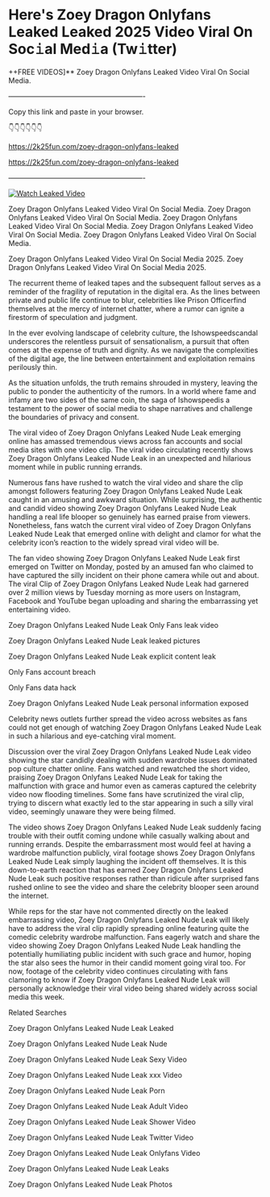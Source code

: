 # Here's Zoey Dragon Onlyfans Leaked Leaked 2025 Video Viral On Soc𝚒al Med𝚒a (Tw𝚒tter)

++FREE VIDEOS]** Zoey Dragon Onlyfans Leaked Video Viral On Social Media.

———————————————————-

Copy this link and paste in your browser.

👇👇👇👇👇👇

https://2k25fun.com/zoey-dragon-onlyfans-leaked

https://2k25fun.com/zoey-dragon-onlyfans-leaked

———————————————————-

[![Watch Leaked Video](https://miro.medium.com/v2/resize:fit:828/format:webp/1*cilzJN44JGOrTw9NJCrNHA.gif "Watch Leaked Video")](https://2k25fun.com/zoey-dragon-onlyfans-leaked)

Zoey Dragon Onlyfans Leaked Video Viral On Social Media. Zoey Dragon Onlyfans Leaked Video Viral On Social Media. Zoey Dragon Onlyfans Leaked Video Viral On Social Media. Zoey Dragon Onlyfans Leaked Video Viral On Social Media. Zoey Dragon Onlyfans Leaked Video Viral On Social Media.

Zoey Dragon Onlyfans Leaked Video Viral On Social Media 2025. Zoey Dragon Onlyfans Leaked Video Viral On Social Media 2025.

The recurrent theme of leaked tapes and the subsequent fallout serves as a reminder of the fragility of reputation in the digital era. As the lines between private and public life continue to blur, celebrities like Prison Officerfind themselves at the mercy of internet chatter, where a rumor can ignite a firestorm of speculation and judgment.

In the ever evolving landscape of celebrity culture, the Ishowspeedscandal underscores the relentless pursuit of sensationalism, a pursuit that often comes at the expense of truth and dignity. As we navigate the complexities of the digital age, the line between entertainment and exploitation remains perilously thin.

As the situation unfolds, the truth remains shrouded in mystery, leaving the public to ponder the authenticity of the rumors. In a world where fame and infamy are two sides of the same coin, the saga of Ishowspeedis a testament to the power of social media to shape narratives and challenge the boundaries of privacy and consent.

The viral video of Zoey Dragon Onlyfans Leaked Nude Leak emerging online has amassed tremendous views across fan accounts and social media sites with one video clip. The viral video circulating recently shows Zoey Dragon Onlyfans Leaked Nude Leak in an unexpected and hilarious moment while in public running errands.

Numerous fans have rushed to watch the viral video and share the clip amongst followers featuring Zoey Dragon Onlyfans Leaked Nude Leak caught in an amusing and awkward situation. While surprising, the authentic and candid video showing Zoey Dragon Onlyfans Leaked Nude Leak handling a real life blooper so genuinely has earned praise from viewers. Nonetheless, fans watch the current viral video of Zoey Dragon Onlyfans Leaked Nude Leak that emerged online with delight and clamor for what the celebrity icon’s reaction to the widely spread viral video will be.

The fan video showing Zoey Dragon Onlyfans Leaked Nude Leak first emerged on Twitter on Monday, posted by an amused fan who claimed to have captured the silly incident on their phone camera while out and about. The viral Clip of Zoey Dragon Onlyfans Leaked Nude Leak had garnered over 2 million views by Tuesday morning as more users on Instagram, Facebook and YouTube began uploading and sharing the embarrassing yet entertaining video.

Zoey Dragon Onlyfans Leaked Nude Leak Only Fans leak video

Zoey Dragon Onlyfans Leaked Nude Leak leaked pictures

Zoey Dragon Onlyfans Leaked Nude Leak explicit content leak

Only Fans account breach

Only Fans data hack

Zoey Dragon Onlyfans Leaked Nude Leak personal information exposed

Celebrity news outlets further spread the video across websites as fans could not get enough of watching Zoey Dragon Onlyfans Leaked Nude Leak in such a hilarious and eye-catching viral moment.

Discussion over the viral Zoey Dragon Onlyfans Leaked Nude Leak video showing the star candidly dealing with sudden wardrobe issues dominated pop culture chatter online. Fans watched and rewatched the short video, praising Zoey Dragon Onlyfans Leaked Nude Leak for taking the malfunction with grace and humor even as cameras captured the celebrity video now flooding timelines. Some fans have scrutinized the viral clip, trying to discern what exactly led to the star appearing in such a silly viral video, seemingly unaware they were being filmed.

The video shows Zoey Dragon Onlyfans Leaked Nude Leak suddenly facing trouble with their outfit coming undone while casually walking about and running errands. Despite the embarrassment most would feel at having a wardrobe malfunction publicly, viral footage shows Zoey Dragon Onlyfans Leaked Nude Leak simply laughing the incident off themselves. It is this down-to-earth reaction that has earned Zoey Dragon Onlyfans Leaked Nude Leak such positive responses rather than ridicule after surprised fans rushed online to see the video and share the celebrity blooper seen around the internet.

While reps for the star have not commented directly on the leaked embarrassing video, Zoey Dragon Onlyfans Leaked Nude Leak will likely have to address the viral clip rapidly spreading online featuring quite the comedic celebrity wardrobe malfunction. Fans eagerly watch and share the video showing Zoey Dragon Onlyfans Leaked Nude Leak handling the potentially humiliating public incident with such grace and humor, hoping the star also sees the humor in their candid moment going viral too. For now, footage of the celebrity video continues circulating with fans clamoring to know if Zoey Dragon Onlyfans Leaked Nude Leak will personally acknowledge their viral video being shared widely across social media this week.

Related Searches

Zoey Dragon Onlyfans Leaked Nude Leak Leaked

Zoey Dragon Onlyfans Leaked Nude Leak Nude

Zoey Dragon Onlyfans Leaked Nude Leak Sexy Video

Zoey Dragon Onlyfans Leaked Nude Leak xxx Video

Zoey Dragon Onlyfans Leaked Nude Leak Porn

Zoey Dragon Onlyfans Leaked Nude Leak Adult Video

Zoey Dragon Onlyfans Leaked Nude Leak Shower Video

Zoey Dragon Onlyfans Leaked Nude Leak Twitter Video

Zoey Dragon Onlyfans Leaked Nude Leak Onlyfans Video

Zoey Dragon Onlyfans Leaked Nude Leak Leaks

Zoey Dragon Onlyfans Leaked Nude Leak Photos